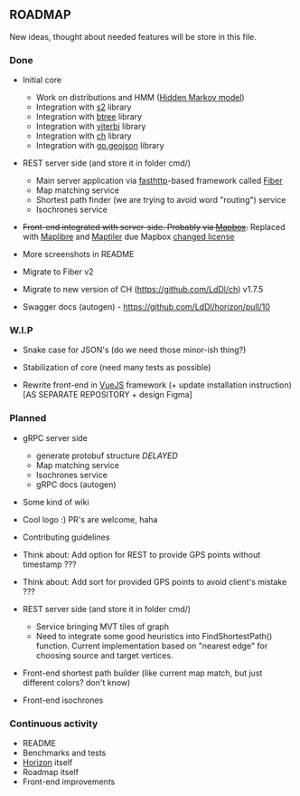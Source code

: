 ## ROADMAP
New ideas, thought about needed features will be store in this file.

### Done
* Initial core
    * Work on distributions and HMM ([Hidden Markov model](https://en.wikipedia.org/wiki/Hidden_Markov_model))
    * Integration with [s2](https://github.com/golang/geo#overview) library
    * Integration with [btree](https://github.com/google/btree#btree-implementation-for-go) library
    * Integration with [viterbi](https://github.com/LdDl/viterbi#viterbi) library
    * Integration with [ch](https://github.com/LdDl/ch) library
    * Integration with [go.geojson](https://github.com/paulmach/go.geojson#gogeojson) library

* REST server side (and store it in folder cmd/)
    * Main server application via [fasthttp](https://github.com/valyala/fasthttp#fasthttp-----)-based framework called [Fiber](https://github.com/gofiber/fiber)
    * Map matching service
    * Shortest path finder (we are trying to avoid word "routing") service
    * Isochrones service

* ~~Front-end integrated with server-side. Probably via [Mapbox](https://github.com/mapbox/mapbox-gl-js).~~
Replaced with [Maplibre](https://maplibre.org/) and [Maptiler](https://www.maptiler.com/) due Mapbox [changed license](https://github.com/mapbox/mapbox-gl-js/releases/tag/v2.0.0)

* More screenshots in README
* Migrate to Fiber v2
* Migrate to new version of CH (https://github.com/LdDl/ch) v1.7.5
* Swagger docs (autogen) - https://github.com/LdDl/horizon/pull/10

### W.I.P

* Snake case for JSON's (do we need those minor-ish thing?)

* Stabilization of core (need many tests as possible)

* Rewrite front-end in [VueJS](https://github.com/vuejs/vue) framework (+ update installation instruction) [AS SEPARATE REPOSITORY + design Figma]

### Planned
* gRPC server side
    * generate protobuf structure _DELAYED_
    * Map matching service
    * Isochrones service
    * gRPC docs (autogen)

* Some kind of wiki
* Cool logo :) PR's are welcome, haha
* Contributing guidelines
* Think about: Add option for REST to provide GPS points without timestamp ???
* Think about: Add sort for provided GPS points to avoid client's mistake ???
* REST server side (and store it in folder cmd/)
    * Service bringing MVT tiles of graph
    * Need to integrate some good heuristics into FindShortestPath() function. Current implementation based on "nearest edge" for choosing source and target vertices.
* Front-end shortest path builder (like current map match, but just different colors? don't know)
* Front-end isochrones

### Continuous activity
* README
* Benchmarks and tests
* [Horizon](cmd/horizon) itself
* Roadmap itself
* Front-end improvements
